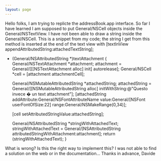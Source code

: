 ```yaml
---
layout: page
---
```



Hello folks,
I am trying to replicte the addressBook.app interface.
So far I have learned I am supposed to put General/NSCell objects inside the General/NSTextView.
I have not been able to draw a string inside the General/NSCell.
This is a snippet from my code; the string I get from this method is inserted at the end of the text view with [textInView appendAttributedString:attachedTextString];
    
- (General/NSAttributedString *)textAttachment
{
	General/NSTextAttachment *attachment;
	attachment = General/[[[NSTextAttachment alloc] init] autorelease];
	General/NSCell *cell = [attachment attachmentCell];
	
	General/NSMutableAttributedString *attachedString;
	attachedString = General/[[NSMutableAttributedString alloc] initWithString:@"Questo invece � un text attachment"];
	[attachedString addAttribute:General/NSFontAttributeName
						   value:General/[NSFont userFontOfSize:22]
						   range:General/NSMakeRange(0,34)];
	
		

	[cell setAttributedStringValue:attachedString];
	
	General/NSAttributedString *stringWithAttachedText;
	stringWithAttachedText = General/[NSAttributedString attributedStringWithAttachment:attachment];
	return (stringWithAttachedText);
}

What is wrong? Is this the right way to implement this?
I was not able to find a solution on the web or in the documentation...
Thanks in advance,
Davide